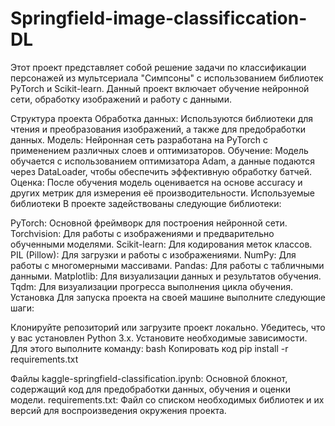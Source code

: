 # Springfield-image-classificcation-DL

Этот проект представляет собой решение задачи по классификации персонажей из мультсериала "Симпсоны" с использованием библиотек PyTorch и Scikit-learn. Данный проект включает обучение нейронной сети, обработку изображений и работу с данными.

Структура проекта
Обработка данных: Используются библиотеки для чтения и преобразования изображений, а также для предобработки данных.
Модель: Нейронная сеть разработана на PyTorch с применением различных слоев и оптимизаторов.
Обучение: Модель обучается с использованием оптимизатора Adam, а данные подаются через DataLoader, чтобы обеспечить эффективную обработку батчей.
Оценка: После обучения модель оценивается на основе accuracy и других метрик для измерения её производительности.
Используемые библиотеки
В проекте задействованы следующие библиотеки:

PyTorch: Основной фреймворк для построения нейронной сети.
Torchvision: Для работы с изображениями и предварительно обученными моделями.
Scikit-learn: Для кодирования меток классов.
PIL (Pillow): Для загрузки и работы с изображениями.
NumPy: Для работы с многомерными массивами.
Pandas: Для работы с табличными данными.
Matplotlib: Для визуализации данных и результатов обучения.
Tqdm: Для визуализации прогресса выполнения цикла обучения.
Установка
Для запуска проекта на своей машине выполните следующие шаги:

Клонируйте репозиторий или загрузите проект локально.
Убедитесь, что у вас установлен Python 3.x.
Установите необходимые зависимости. Для этого выполните команду:
bash
Копировать код
pip install -r requirements.txt

Файлы
kaggle-springfield-classification.ipynb: Основной блокнот, содержащий код для предобработки данных, обучения и оценки модели.
requirements.txt: Файл со списком необходимых библиотек и их версий для воспроизведения окружения проекта.
